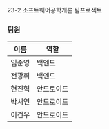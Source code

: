 23-2 소프트웨어공학개론 팀프로젝트

### 팀원 
| 이름 | 역할 | 
|--|--|
| 임준영| 백엔드 |
| 전광휘 | 백엔드 |
| 현진혁 | 안드로이드 |
| 박서연 | 안드로이드 | 
| 이건우 | 안드로이드 | 
